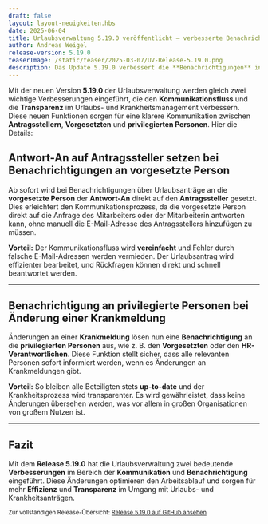 ```yaml
---
draft: false
layout: layout-neuigkeiten.hbs
date: 2025-06-04
title: Urlaubsverwaltung 5.19.0 veröffentlicht – verbesserte Benachrichtigungen und neue Antwortfunktionen
author: Andreas Weigel
release-version: 5.19.0
teaserImage: /static/teaser/2025-03-07/UV-Release-5.19.0.png
description: Das Update 5.19.0 verbessert die **Benachrichtigungen** in der Urlaubsverwaltung - Antwortmöglichkeiten auf Antragssteller und Benachrichtigungen für privilegierte Personen bei Änderungen von Krankmeldungen.
---
```


Mit der neuen Version **5.19.0** der Urlaubsverwaltung werden gleich zwei wichtige Verbesserungen eingeführt, die den **Kommunikationsfluss** und die **Transparenz** im Urlaubs- und Krankheitsmanagement verbessern. Diese neuen Funktionen sorgen für eine klarere Kommunikation zwischen **Antragsstellern**, **Vorgesetzten** und **privilegierten Personen**. Hier die Details:

<!-- more -->

## Antwort-An auf Antragssteller setzen bei Benachrichtigungen an vorgesetzte Person

Ab sofort wird bei Benachrichtigungen über Urlaubsanträge an die **vorgesetzte Person** der **Antwort-An** direkt auf den **Antragssteller** gesetzt. Dies erleichtert den Kommunikationsprozess, da die vorgesetzte Person direkt auf die Anfrage des Mitarbeiters oder der Mitarbeiterin antworten kann, ohne manuell die E-Mail-Adresse des Antragsstellers hinzufügen zu müssen.

**Vorteil:** Der Kommunikationsfluss wird **vereinfacht** und Fehler durch falsche E-Mail-Adressen werden vermieden. Der Urlaubsantrag wird effizienter bearbeitet, und Rückfragen können direkt und schnell beantwortet werden.

---

## Benachrichtigung an privilegierte Personen bei Änderung einer Krankmeldung

Änderungen an einer **Krankmeldung** lösen nun eine **Benachrichtigung** an die **privilegierten Personen** aus, wie z. B. den **Vorgesetzten** oder den **HR-Verantwortlichen**. Diese Funktion stellt sicher, dass alle relevanten Personen sofort informiert werden, wenn es Änderungen an Krankmeldungen gibt.

**Vorteil:** So bleiben alle Beteiligten stets **up-to-date** und der Krankheitsprozess wird transparenter. Es wird gewährleistet, dass keine Änderungen übersehen werden, was vor allem in großen Organisationen von großem Nutzen ist.

---

## Fazit

Mit dem **Release 5.19.0** hat die Urlaubsverwaltung zwei bedeutende **Verbesserungen** im Bereich der **Kommunikation** und **Benachrichtigung** eingeführt. Diese Änderungen optimieren den Arbeitsablauf und sorgen für mehr **Effizienz** und **Transparenz** im Umgang mit Urlaubs- und Krankheitsanträgen.

<sub>Zur vollständigen Release-Übersicht: [Release 5.19.0 auf GitHub ansehen](https://github.com/urlaubsverwaltung/urlaubsverwaltung/releases/tag/urlaubsverwaltung-5.19.0)</sub>
